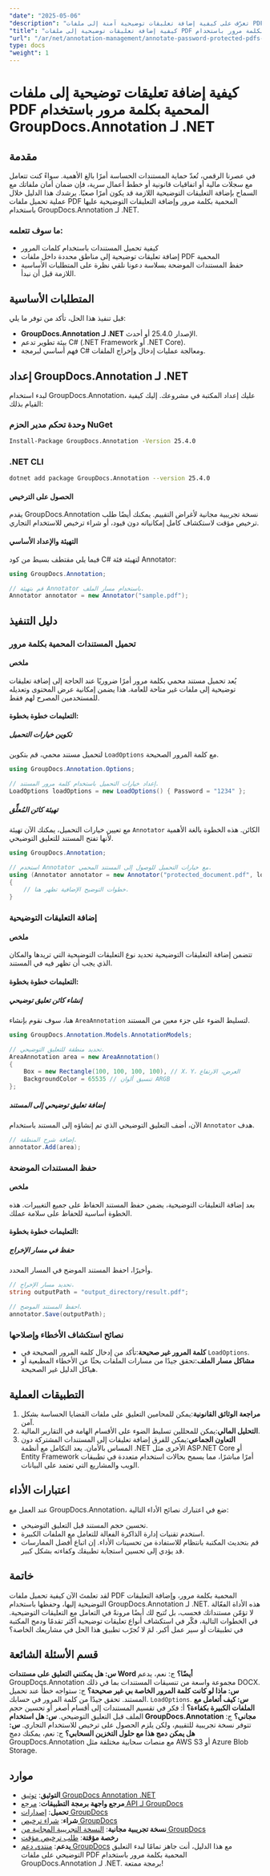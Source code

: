 ```yaml
---
"date": "2025-05-06"
"description": "تعرّف على كيفية إضافة تعليقات توضيحية آمنة إلى ملفات PDF المحمية بكلمة مرور باستخدام GroupDocs.Annotation لـ .NET. يغطي هذا الدليل خطوة بخطوة تحميل المستندات وإضافة تعليقات توضيحية إليها وحفظها."
"title": "كيفية إضافة تعليقات توضيحية إلى ملفات PDF المحمية بكلمة مرور باستخدام GroupDocs.Annotation لـ .NET | دليل خطوة بخطوة"
"url": "/ar/net/annotation-management/annotate-password-protected-pdfs-groupdocs-dotnet/"
type: docs
"weight": 1
---
```


# كيفية إضافة تعليقات توضيحية إلى ملفات PDF المحمية بكلمة مرور باستخدام GroupDocs.Annotation لـ .NET
## مقدمة
في عصرنا الرقمي، تُعدّ حماية المستندات الحساسة أمرًا بالغ الأهمية. سواءً كنت تتعامل مع سجلات مالية أو اتفاقيات قانونية أو خطط أعمال سرية، فإن ضمان أمان ملفاتك مع السماح بإضافة التعليقات التوضيحية اللازمة قد يكون أمرًا صعبًا. يرشدك هذا الدليل خلال عملية تحميل ملفات PDF المحمية بكلمة مرور وإضافة التعليقات التوضيحية عليها باستخدام GroupDocs.Annotation لـ .NET.

### ما سوف تتعلمه:
- كيفية تحميل المستندات باستخدام كلمات المرور
- إضافة تعليقات توضيحية إلى مناطق محددة داخل ملفات PDF المحمية
- حفظ المستندات الموضحة بسلاسة
دعونا نلقي نظرة على المتطلبات الأساسية اللازمة قبل أن نبدأ.
## المتطلبات الأساسية
قبل تنفيذ هذا الحل، تأكد من توفر ما يلي:
- **GroupDocs.Annotation لـ .NET** الإصدار 25.4.0 أو أحدث.
- بيئة تطوير تدعم C# (.NET Framework أو .NET Core).
- فهم أساسي لبرمجة C# ومعالجة عمليات إدخال وإخراج الملفات.
## إعداد GroupDocs.Annotation لـ .NET
لبدء استخدام GroupDocs.Annotation، عليك إعداد المكتبة في مشروعك. إليك كيفية القيام بذلك:
### وحدة تحكم مدير الحزم NuGet
```bash
Install-Package GroupDocs.Annotation -Version 25.4.0
```
### .NET CLI
```bash
dotnet add package GroupDocs.Annotation --version 25.4.0
```
#### الحصول على الترخيص
يقدم GroupDocs.Annotation نسخة تجريبية مجانية لأغراض التقييم. يمكنك أيضًا طلب ترخيص مؤقت لاستكشاف كامل إمكانياته دون قيود، أو شراء ترخيص للاستخدام التجاري.
#### التهيئة والإعداد الأساسي
فيما يلي مقتطف بسيط من كود C# لتهيئة فئة Annotator:
```csharp
using GroupDocs.Annotation;

// قم بتهيئة Annotator باستخدام مسار الملف.
Annotator annotator = new Annotator("sample.pdf");
```
## دليل التنفيذ
### تحميل المستندات المحمية بكلمة مرور
#### ملخص
يُعد تحميل مستند محمي بكلمة مرور أمرًا ضروريًا عند الحاجة إلى إضافة تعليقات توضيحية إلى ملفات غير متاحة للعامة. هذا يضمن إمكانية عرض المحتوى وتعديله للمستخدمين المصرح لهم فقط.
#### التعليمات خطوة بخطوة:
##### تكوين خيارات التحميل
لتحميل مستند محمي، قم بتكوين `LoadOptions` مع كلمة المرور الصحيحة.
```csharp
using GroupDocs.Annotation.Options;

// إعداد خيارات التحميل باستخدام كلمة مرور المستند.
LoadOptions loadOptions = new LoadOptions() { Password = "1234" };
```
##### تهيئة كائن المُعلِّق
مع تعيين خيارات التحميل، يمكنك الآن تهيئة `Annotator` الكائن. هذه الخطوة بالغة الأهمية لأنها تفتح المستند للتعليق التوضيحي.
```csharp
using GroupDocs.Annotation;

// استخدم Annotator مع خيارات التحميل للوصول إلى المستند المحمي.
using (Annotator annotator = new Annotator("protected_document.pdf", loadOptions))
{
    // خطوات التوضيح الإضافية تظهر هنا.
}
```
### إضافة التعليقات التوضيحية
#### ملخص
تتضمن إضافة التعليقات التوضيحية تحديد نوع التعليقات التوضيحية التي تريدها والمكان الذي يجب أن تظهر فيه في المستند.
#### التعليمات خطوة بخطوة:
##### إنشاء كائن تعليق توضيحي
هنا، سوف نقوم بإنشاء `AreaAnnotation` لتسليط الضوء على جزء معين من المستند.
```csharp
using GroupDocs.Annotation.Models.AnnotationModels;

// تحديد منطقة للتعليق التوضيحي.
AreaAnnotation area = new AreaAnnotation()
{
    Box = new Rectangle(100, 100, 100, 100), // X، Y، العرض، الارتفاع
    BackgroundColor = 65535 // تنسيق ألوان ARGB
};
```
##### إضافة تعليق توضيحي إلى المستند
الآن، أضف التعليق التوضيحي الذي تم إنشاؤه إلى المستند باستخدام `Annotator` هدف.
```csharp
// إضافة شرح المنطقة.
annotator.Add(area);
```
### حفظ المستندات الموضحة
#### ملخص
بعد إضافة التعليقات التوضيحية، يضمن حفظ المستند الحفاظ على جميع التغييرات. هذه الخطوة أساسية للحفاظ على سلامة عملك.
#### التعليمات خطوة بخطوة:
##### حفظ في مسار الإخراج
وأخيرًا، احفظ المستند الموضح في المسار المحدد.
```csharp
// تحديد مسار الإخراج.
string outputPath = "output_directory/result.pdf";

// احفظ المستند الموضح.
annotator.Save(outputPath);
```
### نصائح استكشاف الأخطاء وإصلاحها
- **كلمة المرور غير صحيحة**:تأكد من إدخال كلمة المرور الصحيحة في `LoadOptions`.
- **مشاكل مسار الملف**:تحقق جيدًا من مسارات الملفات بحثًا عن الأخطاء المطبعية أو هياكل الدليل غير الصحيحة.
## التطبيقات العملية
1. **مراجعة الوثائق القانونية**:يمكن للمحامين التعليق على ملفات القضايا الحساسة بشكل آمن.
2. **التحليل المالي**:يمكن للمحللين تسليط الضوء على الأقسام الهامة في التقارير المالية.
3. **التعاون الجماعي**:يمكن للفرق إضافة تعليقات إلى المستندات المشتركة دون المساس بالأمان.
يعد التكامل مع أنظمة .NET الأخرى مثل ASP.NET Core أو Entity Framework أمرًا مباشرًا، مما يسمح بحالات استخدام متعددة في تطبيقات الويب والمشاريع التي تعتمد على البيانات.
## اعتبارات الأداء
عند العمل مع GroupDocs.Annotation، ضع في اعتبارك نصائح الأداء التالية:
- تحسين حجم المستند قبل التعليق التوضيحي.
- استخدم تقنيات إدارة الذاكرة الفعالة للتعامل مع الملفات الكبيرة.
- قم بتحديث المكتبة بانتظام للاستفادة من تحسينات الأداء.
إن اتباع أفضل الممارسات قد يؤدي إلى تحسين استجابة تطبيقك وكفاءته بشكل كبير.
## خاتمة
لقد تعلمتَ الآن كيفية تحميل ملفات PDF المحمية بكلمة مرور، وإضافة التعليقات التوضيحية إليها، وحفظها باستخدام GroupDocs.Annotation لـ .NET. هذه الأداة الفعّالة لا تؤمّن مستنداتك فحسب، بل تُتيح لك أيضًا مرونةً في التعامل مع التعليقات التوضيحية.
في الخطوات التالية، فكّر في استكشاف أنواع تعليقات توضيحية أكثر تقدمًا ودمج المكتبة في تطبيقات أو سير عمل أكبر. لمَ لا تُجرّب تطبيق هذا الحل في مشاريعك الخاصة؟
## قسم الأسئلة الشائعة
**س: هل يمكنني التعليق على مستندات Word أيضًا؟**
ج: نعم، يدعم GroupDocs.Annotation مجموعة واسعة من تنسيقات المستندات بما في ذلك DOCX.
**س: ماذا لو كانت كلمة المرور الخاصة بي غير صحيحة؟**
ج: ستواجه خطأً عند تحميل المستند. تحقق جيدًا من كلمة المرور في حسابك. `LoadOptions`.
**س: كيف أتعامل مع الملفات الكبيرة بكفاءة؟**
أ: فكر في تقسيم المستندات إلى أقسام أصغر أو تحسين حجم الملف قبل التعليق التوضيحي.
**س: هل استخدام GroupDocs.Annotation مجاني؟**
ج: تتوفر نسخة تجريبية للتقييم، ولكن يلزم الحصول على ترخيص للاستخدام التجاري.
**س: هل يمكن دمج هذا مع حلول التخزين السحابي؟**
ج: نعم، يمكنك دمج GroupDocs.Annotation مع منصات سحابية مختلفة مثل AWS S3 أو Azure Blob Storage.
## موارد
- **التوثيق**: [توثيق GroupDocs Annotation .NET](https://docs.groupdocs.com/annotation/net/)
- **مرجع واجهة برمجة التطبيقات**: [مرجع API لـ GroupDocs](https://reference.groupdocs.com/annotation/net/)
- **تحميل**: [إصدارات GroupDocs](https://releases.groupdocs.com/annotation/net/)
- **شراء**: [شراء ترخيص GroupDocs](https://purchase.groupdocs.com/buy)
- **نسخة تجريبية مجانية**: [النسخة التجريبية المجانية من GroupDocs](https://releases.groupdocs.com/annotation/net/)
- **رخصة مؤقتة**: [طلب ترخيص مؤقت](https://purchase.groupdocs.com/temporary-license/)
- **يدعم**: [منتدى دعم GroupDocs](https://forum.groupdocs.com/c/annotation/) 
مع هذا الدليل، أنت جاهز تمامًا لبدء التعليق التوضيحي على ملفات PDF المحمية بكلمة مرور باستخدام GroupDocs.Annotation لـ .NET. برمجة ممتعة!
